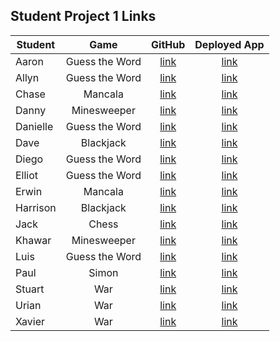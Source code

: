 ## Student Project 1 Links

| Student | Game | GitHub | Deployed App |
|---|:---:|:---:|:---:|
| Aaron | Guess the Word | [link](https://github.com/J-AaronLong/guess-the-word) | [link](https://j-aaronlong.github.io/guess-the-word/) |
| Allyn | Guess the Word | [link](https://github.com/awoodward6/guess-the-word) | [link](https://awoodward6.github.io/guess-the-word/) |
| Chase | Mancala | [link](https://github.com/chaseeanderson/MancalaGameCA/tree/main) | [link](https://chaseeanderson.github.io/MancalaGameCA/) |
| Danny | Minesweeper | [link](https://github.com/danny-shindel/MineSweeper) | [link](https://danny-shindel.github.io/MineSweeper/) |
| Danielle | Guess the Word | [link](https://github.com/damartinez16/hangman-project1) | [link](https://damartinez16.github.io/hangman-project1/) |
| Dave | Blackjack | [link](https://github.com/LordSnoosh/sabacc-game-proj1) | [link](https://lordsnoosh.github.io/blackjack/) |
| Diego | Guess the Word | [link](https://github.com/DiegoRuiz06/First-Project) | [link](https://diegoruiz06.github.io/First-Project/) |
| Elliot | Guess the Word | [link](https://github.com/elliothwang/snowman) | [link](https://elliothwang.github.io/snowman/) |
| Erwin | Mancala | [link](https://github.com/erwinmedina/mancala) | [link](https://erwinmedina.github.io/mancala/) |
| Harrison | Blackjack | [link](https://github.com/Harrison-Berek/blackjack) | [link](https://harrison-berek.github.io/blackjack/) |
| Jack | Chess | [link](https://github.com/jackhr/chess-project) | [link](https://jackhr.github.io/chess-project/) |
| Khawar | Minesweeper | [link](https://github.com/khawarrr/project1_minesweeper) | [link](https://khawarrr.github.io/project1_minesweeper/) |
| Luis | Guess the Word | [link](https://github.com/lhern026/GUESS_THE_WORD) | [link](https://lhern026.github.io/GUESS_THE_WORD/) |
| Paul | Simon | [link](https://github.com/cloudpc7/project) | [link](https://cloudpc7.github.io/project/) |
| Stuart | War | [link](https://github.com/StuK359/WarPlus) | [link](https://stuk359.github.io/WarPlus/) |
| Urian | War | [link](https://git.generalassemb.ly/urian/ProjectIWar) | [link](https://saiyan626.github.io/War-with-HAL9000/) |
| Xavier | War | [link](https://github.com/imthedude2351/FirstProject-War) | [link](https://imthedude2351.github.io/FirstProject-War/) |
